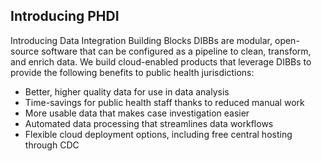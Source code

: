 ---
---

## Introducing PHDI

Introducing Data Integration Building Blocks
DIBBs are modular, open-source software that can be configured as a pipeline to clean, transform, and enrich data. We build cloud-enabled products that leverage DIBBs to provide the following benefits to public health jurisdictions:

- Better, higher quality data for use in data analysis
- Time-savings for public health staff thanks to reduced manual work
- More usable data that makes case investigation easier
- Automated data processing that streamlines data workflows
- Flexible cloud deployment options, including free central hosting through CDC
